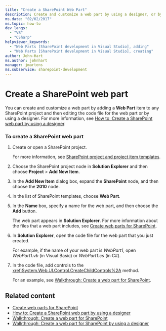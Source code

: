 ```yaml
---
title: "Create a SharePoint Web Part"
description: Create and customize a web part by using a designer, or by adding a web part item to any SharePoint project and editing the code file for the web part.
ms.date: "02/02/2017"
ms.topic: how-to
dev_langs:
  - "VB"
  - "CSharp"
helpviewer_keywords:
  - "Web Parts [SharePoint development in Visual Studio], adding"
  - "Web Parts [SharePoint development in Visual Studio], creating"
author: John-Hart
ms.author: johnhart
manager: jmartens
ms.subservice: sharepoint-development
---
```

# Create a SharePoint web part

  You can create and customize a web part by adding a **Web Part** item to any SharePoint project and then editing the code file for the web part or by using a designer. For more information, see [How to: Create a SharePoint web part by using a designer](../sharepoint/how-to-create-a-sharepoint-web-part-by-using-a-designer.md).

### To create a SharePoint web part

1. Create or open a SharePoint project.

     For more information, see [SharePoint project and project item templates](../sharepoint/sharepoint-project-and-project-item-templates.md).

2. Choose the SharePoint project node in **Solution Explorer** and then choose **Project** > **Add New Item**.

3. In the **Add New Item** dialog box, expand the **SharePoint** node, and then choose the **2010** node.

4. In the list of SharePoint templates, choose **Web Part**.

5. In the **Name** box, specify a name for the web part, and then choose the **Add** button.

     The web part appears in **Solution Explorer**. For more information about the files that a web part includes, see [Create web parts for SharePoint](../sharepoint/creating-web-parts-for-sharepoint.md).

6. In **Solution Explorer**, open the code file for the web part that you just created.

     For example, if the name of your web part is *WebPart1*, open *WebPart1.vb* (in Visual Basic) or *WebPart1.cs* (in C#).

7. In the code file, add controls to the <xref:System.Web.UI.Control.CreateChildControls%2A> method.

     For an example, see [Walkthrough: Create a web part for SharePoint](../sharepoint/walkthrough-creating-a-web-part-for-sharepoint.md).

## Related content
- [Create web parts for SharePoint](../sharepoint/creating-web-parts-for-sharepoint.md)
- [How to: Create a SharePoint web part by using a designer](../sharepoint/how-to-create-a-sharepoint-web-part-by-using-a-designer.md)
- [Walkthrough: Create a web part for SharePoint](../sharepoint/walkthrough-creating-a-web-part-for-sharepoint.md)
- [Walkthrough: Create a web part for SharePoint by using a designer](../sharepoint/walkthrough-creating-a-web-part-for-sharepoint-by-using-a-designer.md)

